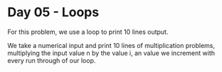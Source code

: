 # Day 05 - Loops

For this problem, we use a loop to print 10 lines output.

We take a numerical input and print 10 lines of multiplication problems, multiplying the input value n by the value i, an value we increment with every run through of our loop.